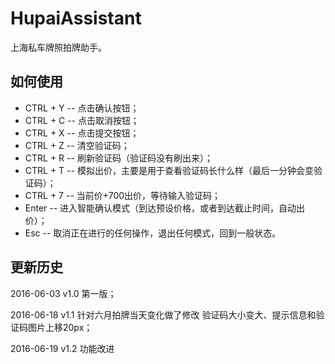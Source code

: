 # HupaiAssistant
上海私车牌照拍牌助手。


## 如何使用
* CTRL + Y -- 点击确认按钮；
* CTRL + C -- 点击取消按钮；
* CTRL + X -- 点击提交按钮；
* CTRL + Z -- 清空验证码；
* CTRL + R -- 刷新验证码（验证码没有刷出来）；
* CTRL + T -- 模拟出价，主要是用于查看验证码长什么样（最后一分钟会变验证码）；
* CTRL + 7 -- 当前价+700出价，等待输入验证码；
* Enter -- 进入智能确认模式（到达预设价格，或者到达截止时间，自动出价）；
* Esc -- 取消正在进行的任何操作，退出任何模式，回到一般状态。

## 更新历史

2016-06-03 v1.0 第一版；

2016-06-18 v1.1 针对六月拍牌当天变化做了修改
验证码大小变大、提示信息和验证码图片上移20px；

2016-06-19 v1.2 功能改进
